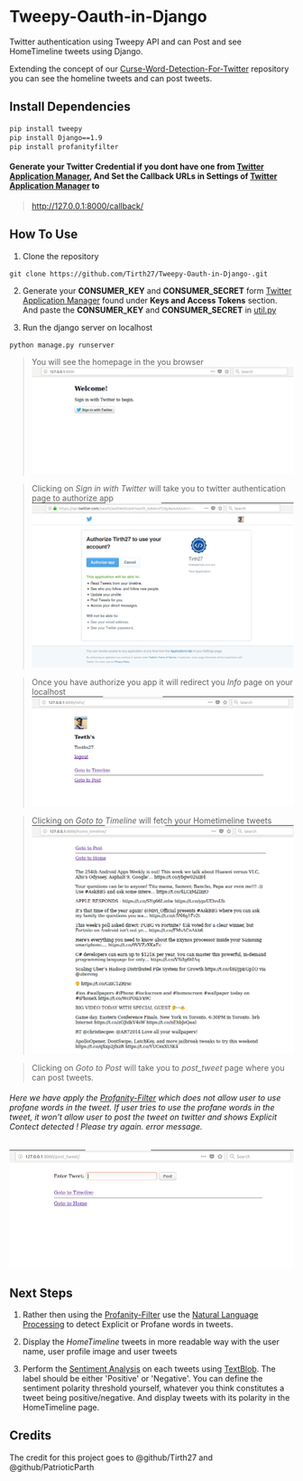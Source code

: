 # Tweepy-Oauth-in-Django
Twitter authentication using Tweepy API and can Post and see HomeTimeline tweets using Django.

Extending the concept of our [Curse-Word-Detection-For-Twitter](https://github.com/PatrioticParth/Curse-Word-Detection-For-Twitter) repository you can see the homeline tweets and can post tweets.
## Install Dependencies
```
pip install tweepy
pip install Django==1.9
pip install profanityfilter
```
#### Generate your Twitter Credential if you dont have one from [Twitter Application Manager](https://apps.twitter.com/), And Set the Callback URLs in Settings of [Twitter Application Manager](https://apps.twitter.com/) to 
> http://127.0.0.1:8000/callback/

## How To Use
1. Clone the repository
```
git clone https://github.com/Tirth27/Tweepy-Oauth-in-Django-.git
```
2. Generate your **CONSUMER_KEY** and **CONSUMER_SECRET** form [Twitter Application Manager](https://apps.twitter.com/) found under **Keys and Access Tokens** section. And paste the **CONSUMER_KEY** and **CONSUMER_SECRET** in [util.py]( Tweepy-Oauth-in-Django-/twitter_auth/utils.py )
 
3. Run the django server on localhost
```
python manage.py runserver
```
> You will see the homepage in the you browser![alt text](https://github.com/Tirth27/Tweepy-Oauth-in-Django-/blob/master/images/home.png)
   
> Clicking on *Sign in with Twitter* will take you to twitter authentication page to authorize app![alt text](https://github.com/Tirth27/Tweepy-Oauth-in-Django-/blob/master/images/auth_screen_ifnotauth.png)

> Once you have authorize you app it will redirect you *Info* page on your localhost![alt text](https://github.com/Tirth27/Tweepy-Oauth-in-Django-/blob/master/images/info.png)

> Clicking on *Goto to Timeline* will fetch your Hometimeline tweets![alt text](https://github.com/Tirth27/Tweepy-Oauth-in-Django-/blob/master/images/timeline.png)

> Clicking on *Goto to Post* will take you to *post_tweet* page where you can post tweets.
###### Here we have apply the [Profanity-Filter](https://github.com/areebbeigh/profanityfilter) which does not allow user to use profane words in the tweet. If user tries to use the profane words in the tweet, it won't allow user to post the tweet on twitter and shows *Explicit Contect detected ! Please try again.* error message. 
![alt text](https://github.com/Tirth27/Tweepy-Oauth-in-Django-/blob/master/images/tweet.png) 

## Next Steps
1. Rather then using the [Profanity-Filter](https://github.com/areebbeigh/profanityfilter) use the [Natural Language Processing](https://en.wikipedia.org/wiki/Natural_language_processing) to detect Explicit or Profane words in tweets.

2. Display the *HomeTimeline* tweets in more readable way with the user name, user profile image and user tweets

3. Perform the [Sentiment Analysis](https://github.com/Tirth27/twitter_sentiment_challenge) on each tweets using [TextBlob](https://textblob.readthedocs.io/en/dev/). The label should be either 'Positive' or 'Negative'. You can define the sentiment polarity threshold yourself, whatever you think constitutes a tweet being positive/negative. And display tweets with its polarity in the HomeTimeline page.

## Credits

The credit for this project goes to @github/Tirth27  and @github/PatrioticParth


